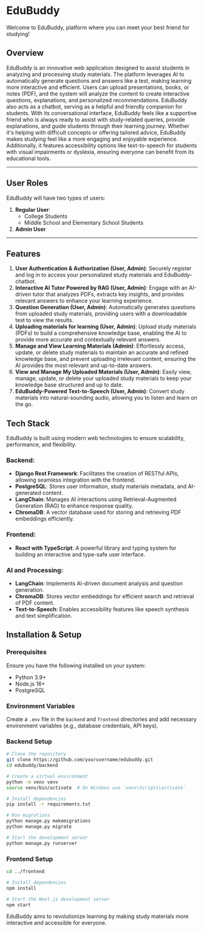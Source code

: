 # EduBuddy

Welcome to EduBuddy, platform where you can meet your best friend for studying!

## Overview

EduBuddy is an innovative web application designed to assist students in analyzing and processing study materials. The platform leverages AI to automatically generate questions and answers like a test, making learning more interactive and efficient. Users can upload presentations, books, or notes (PDF), and the system will analyze the content to create interactive questions, explanations, and personalized recommendations. EduBuddy also acts as a chatbot, serving as a helpful and friendly companion for students. With its conversational interface, EduBuddy feels like a supportive friend who is always ready to assist with study-related queries, provide explanations, and guide students through their learning journey. Whether it's helping with difficult concepts or offering tailored advice, EduBuddy makes studying feel like a more engaging and enjoyable experience. Additionally, it features accessibility options like text-to-speech for students with visual impairments or dyslexia, ensuring everyone can benefit from its educational tools.

---

## User Roles

EduBuddy will have two types of users:

1. **Regular User**:
    - College Students
    - Middle School and Elementary School Students
2. **Admin User**

---

## Features

1. **User Authentication & Authorization (User, Admin)**: Securely register and log in to access your personalized study materials and EduBuddy-chatbot.
2. **Interactive AI Tutor Powered by RAG (User, Admin)**: Engage with an AI-driven tutor that analyzes PDFs, extracts key insights, and provides relevant answers to enhance your learning experience.
3. **Question Generation (User, Admin)**: Automatically generates questions from uploaded study materials, providing users with a downloadable test to view the results.
4. **Uploading materials for learning (User, Admin)**: Upload study materials (PDFs) to build a comprehensive knowledge base, enabling the AI to provide more accurate and contextually relevant answers.
5. **Manage and View Learning Materials (Admin)**: Effortlessly access, update, or delete study materials to maintain an accurate and refined knowledge base, and prevent uploading irrelevant content, ensuring the AI provides the most relevant and up-to-date answers.
6. **View and Manage My Uploaded Materials (User, Admin)**: Easily view, manage, update, or delete your uploaded study materials to keep your knowledge base structured and up to date.
7. **EduBuddy-Powered Text-to-Speech (User, Admin)**: Convert study materials into natural-sounding audio, allowing you to listen and learn on the go.

## Tech Stack
EduBuddy is built using modern web technologies to ensure scalability, performance, and flexibility.

### Backend:
- **Django Rest Framework**: Facilitates the creation of RESTful APIs, allowing seamless integration with the frontend.
- **PostgreSQL**: Stores user information, study materials metadata, and AI-generated content.
- **LangChain**: Manages AI interactions using Retrieval-Augmented Generation (RAG) to enhance response quality.
- **ChromaDB**: A vector database used for storing and retrieving PDF embeddings efficiently.

### Frontend:
- **React with TypeScript**: A powerful library and typing system for building an interactive and type-safe user interface.

### AI and Processing:
- **LangChain**: Implements AI-driven document analysis and question generation.
- **ChromaDB**: Stores vector embeddings for efficient search and retrieval of PDF content.
- **Text-to-Speech**: Enables accessibility features like speech synthesis and text simplification.

## Installation & Setup

### Prerequisites
Ensure you have the following installed on your system:
- Python 3.9+
- Node.js 16+
- PostgreSQL

### Environment Variables
Create a `.env` file in the `backend` and `frontend` directories and add necessary environment variables (e.g., database credentials, API keys).

### Backend Setup
```bash
# Clone the repository
git clone https://github.com/yourusername/edubuddy.git
cd edubuddy/backend

# Create a virtual environment
python -m venv venv
source venv/bin/activate  # On Windows use `venv\Scripts\activate`

# Install dependencies
pip install -r requirements.txt

# Run migrations
python manage.py makemigrations
python manage.py migrate

# Start the development server
python manage.py runserver
```

### Frontend Setup
```bash
cd ../frontend

# Install dependencies
npm install

# Start the Next.js development server
npm start
```

EduBuddy aims to revolutionize learning by making study materials more interactive and accessible for everyone.


